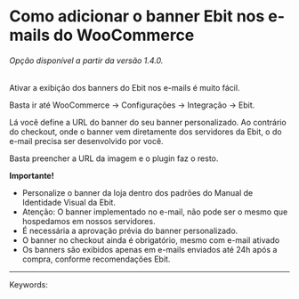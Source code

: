 # Como adicionar o banner Ebit nos e-mails do WooCommerce

###### Opção disponível a partir da versão 1.4.0.

Ativar a exibição dos banners do Ebit nos e-mails é muito fácil.

Basta ir até WooCommerce -> Configurações -> Integração -> Ebit.

Lá você define a URL do banner do seu banner personalizado. Ao contrário do checkout, onde o banner vem diretamente dos servidores da Ebit, o do e-mail precisa ser desenvolvido por você.

Basta preencher a URL da imagem e o plugin faz o resto.

**Importante!**   

-   Personalize o banner da loja dentro dos padrões do Manual de Identidade Visual da Ebit.
-   Atenção: O banner implementado no e-mail, não pode ser o mesmo que hospedamos em nossos servidores. 
-   É necessária a aprovação prévia do banner personalizado.
-   O banner no checkout ainda é obrigatório, mesmo com e-mail ativado
-   Os banners são exibidos apenas em e-mails enviados até 24h após a compra, conforme recomendações Ebit.

___

Keywords: